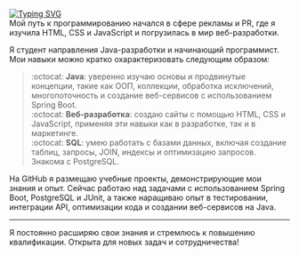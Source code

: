 <a href="https://git.io/typing-svg"><img src="https://readme-typing-svg.herokuapp.com?font=Montserrat&weight=500&size=25&pause=500&color=F70C05&background=FFFFFF00&center=%D0%9B%D0%9E%D0%96%D0%AC&vCenter=%D0%9B%D0%9E%D0%96%D0%AC&repeat=%D0%B8%D1%81%D1%82%D0%B8%D0%BD%D0%BD%D1%8B%D0%B9&random=%D0%9B%D0%9E%D0%96%D0%AC&width=435&lines=%D0%9F%D1%80%D0%B8%D0%B2%D0%B5%D1%82%2C+%D1%8F+%D0%9A%D0%B0%D0%BD%D0%B4%D0%B0+%E2%9D%A4%EF%B8%8F;%D0%91%D1%83%D0%B4%D1%83%D1%89%D0%B8%D0%B9+Java-%D1%80%D0%B0%D0%B7%D1%80%D0%B0%D0%B1%D0%BE%D1%82%D1%87%D0%B8%D0%BA+%F0%9F%94%A5" alt="Typing SVG" /></a>  
Мой путь к программированию начался в сфере рекламы и PR, где я изучила HTML, CSS и JavaScript и погрузилась в мир веб-разработки.  

Я студент направления Java-разработки и начинающий программист. Мои навыки можно кратко охарактеризовать следующим образом:
> :octocat: **Java**: уверенно изучаю основы и продвинутые концепции, такие как ООП, коллекции, обработка исключений, многопоточность и создание веб-сервисов с использованием Spring Boot.  
> :octocat: **Веб-разработка**: создаю сайты с помощью HTML, CSS и JavaScript, применяя эти навыки как в разработке, так и в маркетинге.  
> :octocat: **SQL**: умею работать с базами данных, включая создание таблиц, запросы, JOIN, индексы и оптимизацию запросов. Знакома с PostgreSQL.

На GitHub я размещаю учебные проекты, демонстрирующие мои знания и опыт. Сейчас работаю над задачами с использованием Spring Boot, PostgreSQL и JUnit, а также наращиваю опыт в тестировании, интеграции API, оптимизации кода и создании веб-сервисов на Java.
____
Я постоянно расширяю свои знания и стремлюсь к повышению квалификации. Открыта для новых задач и сотрудничества!
